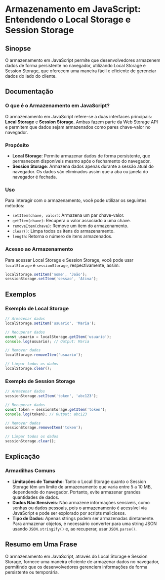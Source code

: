 <!--
Meta Description: # Armazenamento em JavaScript: Entendendo o Local Storage e Session Storage ## Sinopse O armazenamento em JavaScript permite que desenvolvedores armaz...
Meta Keywords: dados, storage, armazenamento, javascript, local
-->

# Armazenamento em JavaScript: Entendendo o Local Storage e Session Storage

## Sinopse
O armazenamento em JavaScript permite que desenvolvedores armazenem dados de forma persistente no navegador, utilizando Local Storage e Session Storage, que oferecem uma maneira fácil e eficiente de gerenciar dados do lado do cliente.

## Documentação

### O que é o Armazenamento em JavaScript?
O armazenamento em JavaScript refere-se a duas interfaces principais: **Local Storage** e **Session Storage**. Ambas fazem parte da Web Storage API e permitem que dados sejam armazenados como pares chave-valor no navegador.

### Propósito
- **Local Storage**: Permite armazenar dados de forma persistente, que permanecem disponíveis mesmo após o fechamento do navegador.
- **Session Storage**: Armazena dados apenas durante a sessão atual do navegador. Os dados são eliminados assim que a aba ou janela do navegador é fechada.

### Uso
Para interagir com o armazenamento, você pode utilizar os seguintes métodos:

- `setItem(chave, valor)`: Armazena um par chave-valor.
- `getItem(chave)`: Recupera o valor associado a uma chave.
- `removeItem(chave)`: Remove um item do armazenamento.
- `clear()`: Limpa todos os itens do armazenamento.
- `length`: Retorna o número de itens armazenados.

### Acesso ao Armazenamento
Para acessar Local Storage e Session Storage, você pode usar `localStorage` e `sessionStorage`, respectivamente, assim:

```javascript
localStorage.setItem('nome', 'João');
sessionStorage.setItem('sessao', 'Ativa');
```

## Exemplos

### Exemplo de Local Storage
```javascript
// Armazenar dados
localStorage.setItem('usuario', 'Maria');

// Recuperar dados
const usuario = localStorage.getItem('usuario');
console.log(usuario); // Output: Maria

// Remover dados
localStorage.removeItem('usuario');

// Limpar todos os dados
localStorage.clear();
```

### Exemplo de Session Storage
```javascript
// Armazenar dados
sessionStorage.setItem('token', 'abc123');

// Recuperar dados
const token = sessionStorage.getItem('token');
console.log(token); // Output: abc123

// Remover dados
sessionStorage.removeItem('token');

// Limpar todos os dados
sessionStorage.clear();
```

## Explicação

### Armadilhas Comuns
- **Limitações de Tamanho**: Tanto o Local Storage quanto o Session Storage têm um limite de armazenamento que varia entre 5 a 10 MB, dependendo do navegador. Portanto, evite armazenar grandes quantidades de dados.
- **Dados Não Sensíveis**: Não armazene informações sensíveis, como senhas ou dados pessoais, pois o armazenamento é acessível via JavaScript e pode ser explorado por scripts maliciosos.
- **Tipo de Dados**: Apenas strings podem ser armazenadas diretamente. Para armazenar objetos, é necessário converter para uma string JSON usando `JSON.stringify()` e, ao recuperar, usar `JSON.parse()`.

## Resumo em Uma Frase
O armazenamento em JavaScript, através do Local Storage e Session Storage, fornece uma maneira eficiente de armazenar dados no navegador, permitindo que os desenvolvedores gerenciem informações de forma persistente ou temporária.
